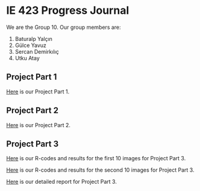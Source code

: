 # IE 423 Progress Journal

We are the Group 10. Our group members are:
1. Baturalp Yalçın
2. Gülce Yavuz
3. Sercan Demirkılıç
4. Utku Atay


## Project Part 1
[Here](IE423-Project-Part-1.html) is our Project Part 1.

## Project Part 2
[Here](IE423-Project-Part-2.html) is our Project Part 2.

## Project Part 3

[Here](IE423-Project-Part-3-1.html) is our R-codes and results for the first 10 images for  Project Part 3.

[Here](IE-423-Project-Part-3-2.html) is our R-codes and results for the second 10 images for  Project Part 3.

[Here](IE-423-Project-Part-3-Report.pdf) is our detailed report for Project Part 3.
